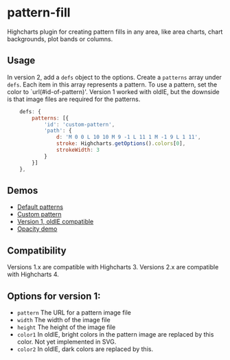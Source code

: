 pattern-fill
============

Highcharts plugin for creating pattern fills in any area, like area charts, chart backgrounds, plot bands or columns.

## Usage
In version 2, add a `defs` object to the options. Create a `patterns` array under `defs`. Each item in this array represents a pattern. To use a pattern, set the color to `url(#id-of-pattern)'. Version 1 worked with oldIE, but the downside is that image files are required for the patterns.

```js
    defs: {
        patterns: [{
            'id': 'custom-pattern',
            'path': {
                d: 'M 0 0 L 10 10 M 9 -1 L 11 1 M -1 9 L 1 11',
	            stroke: Highcharts.getOptions().colors[0],
    	        strokeWidth: 3
            }
        }]
    },
```

## Demos
* [Default patterns](http://jsfiddle.net/highcharts/gqg618eb/)
* [Custom pattern](http://jsfiddle.net/highcharts/jzy1unsv/)
* [Version 1, oldIE compatible](http://jsfiddle.net/highcharts/ErU8H/)
* [Opacity demo](http://jsfiddle.net/mjmkb5r4/)

 
## Compatibility
Versions 1.x are compatible with Highcharts 3. Versions 2.x are compatible with Highcharts 4.
 
## Options for version 1:

- `pattern`
  The URL for a pattern image file
- `width`
  The width of the image file
- `height`
  The height of the image file
- `color1`
  In oldIE, bright colors in the pattern image are replaced by this color. Not yet implemented in SVG.
- `color2`
  In oldIE, dark colors are replaced by this. 

